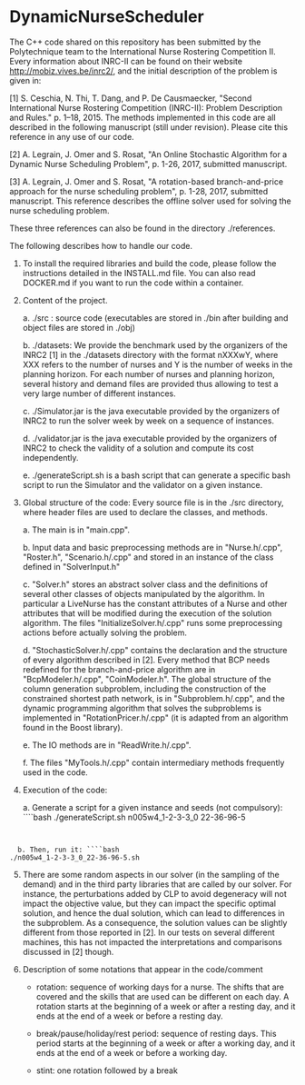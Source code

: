 # DynamicNurseScheduler
The C++ code shared on this repository has been submitted by the Polytechnique team to the International Nurse Rostering Competition II. Every information about INRC-II can be found on their website http://mobiz.vives.be/inrc2/, and the initial description of the problem is given in:

[1] S. Ceschia, N. Thi, T. Dang, and P. De Causmaecker, "Second International Nurse Rostering Competition (INRC-II): Problem Description and Rules." p. 1–18, 2015.
The methods implemented in this code are all described in the following manuscript (still under revision). Please cite this reference in any use of our code.

[2] A. Legrain, J. Omer and S. Rosat, "An Online Stochastic Algorithm for a Dynamic Nurse Scheduling Problem", p. 1-26, 2017, submitted manuscript.

[3] A. Legrain, J. Omer and S. Rosat, "A rotation-based branch-and-price approach for the nurse scheduling problem", p. 1-28, 2017, submitted manuscript. This reference describes the offline solver used for solving the nurse scheduling problem.

These three references can also be found in the directory ./references.

The following describes how to handle our code.

1) To install the required libraries and build the code, please follow the instructions detailed in the INSTALL.md file. You can also read DOCKER.md if you want to run the code within a container.

2) Content of the project.

	a. ./src : source code (executables are stored in ./bin after building and object files are stored in ./obj)
	
	b. ./datasets: We provide the benchmark used by the organizers of the INRC2 [1] in the ./datasets directory with the format nXXXwY, where XXX refers to the number of nurses and Y is the number of weeks in the planning horizon. For each number of nurses and planning horizon, several history and demand files are provided thus allowing to test a very large number of different instances.
	
	c. ./Simulator.jar is the java executable provided by the organizers of INRC2 to run the solver week by week on a sequence of instances.
	
	d. ./validator.jar is the java executable provided by the organizers of INRC2 to check the validity of a solution and compute its cost independently.
	
	e. ./generateScript.sh is a bash script that can generate a specific bash script to run the Simulator and the validator on a given instance.

3) Global structure of the code:
	Every source file is in the ./src directory, where header files are used to declare the classes, and methods.
	
	a. The main is in "main.cpp".
	
	b. Input data and basic preprocessing methods are in "Nurse.h/.cpp", "Roster.h", "Scenario.h/.cpp" and stored in an instance of the class defined in "SolverInput.h"
	
	c. "Solver.h" stores an abstract solver class and the definitions of several other classes of objects manipulated by the algorithm. In particular a LiveNurse has the constant attributes of a Nurse and other attributes that will be modified during the execution of the solution algorithm. The files "InitializeSolver.h/.cpp" runs some preprocessing actions before actually solving the problem.
	
	d. "StochasticSolver.h/.cpp" contains the declaration and the structure of every algorithm described in [2]. Every method that BCP needs redefined for the branch-and-price algorithm are in "BcpModeler.h/.cpp", "CoinModeler.h". The global structure of the column generation subproblem, including the construction of the constrained shortest path network, is in "Subproblem.h/.cpp", and the dynamic programming algorithm that solves the subproblems is implemented in "RotationPricer.h/.cpp" (it is adapted from an algorithm found in the Boost library).
	
	e. The IO methods are in "ReadWrite.h/.cpp".
	
	f. The files "MyTools.h/.cpp" contain intermediary methods frequently used in the code.

4) Execution of the code:

	a. Generate a script for a given instance and seeds (not compulsory): ````bash
  ./generateScript.sh n005w4_1-2-3-3_0 22-36-96-5
  ````
  
  
	b. Then, run it: ````bash
  ./n005w4_1-2-3-3_0_22-36-96-5.sh
  ````


5) There are some random aspects in our solver (in the sampling of the demand) and in the third party libraries that are called by our solver. For instance, the perturbations added by CLP to avoid degeneracy will not impact the objective value, but they can impact the specific optimal solution, and hence the dual solution, which can lead to differences in the subproblem. As a consequence, the solution values can be slightly different from those reported in [2]. In our tests on several different machines, this has not impacted the interpretations and comparisons discussed in [2] though.

6) Description of some notations that appear in the code/comment

	- rotation: sequence of working days for a nurse. The shifts that are covered and the skills that are used can be different on each day. A rotation starts at the beginning of a week or after a resting day, and it ends at the end of a week or before a resting day.
	
	- break/pause/holiday/rest period: sequence of resting days. This period starts at the beginning of a week or after a working day, and it ends at the end of a week or before a working day.
	
	- stint: one rotation followed by a break
